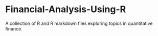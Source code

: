 # Financial-Analysis-Using-R
A collection of R and R markdown files exploring topics in quantitative finance.
